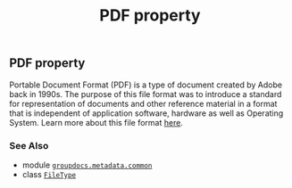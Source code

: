 ﻿---
title: PDF property
second_title: GroupDocs.Metadata for Python via .NET API References
description: 
type: docs
url: /python-net/groupdocs.metadata.common/filetype/pdf/
is_root: false
weight: 660
---

## PDF property


Portable Document Format (PDF) is a type of document created by Adobe back in 1990s. The purpose of this
file format was to introduce a standard for representation of documents and other reference material in
a format that is independent of application software, hardware as well as Operating System. Learn more
about this file format [here](https://docs.fileformat.com/pdf/).

### See Also
* module [`groupdocs.metadata.common`](../../)
* class [`FileType`](/metadata/python-net/groupdocs.metadata.common/filetype)

